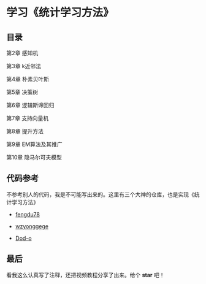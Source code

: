 # 学习《统计学习方法》

## 目录

第2章 感知机

第3章 k近邻法

第4章 朴素贝叶斯

第5章 决策树

第6章 逻辑斯谛回归

第7章 支持向量机

第8章 提升方法

第9章 EM算法及其推广

第10章 隐马尔可夫模型

## 代码参考

不参考别人的代码，我是不可能写出来的。这里有三个大神的仓库，也是实现《统计学习方法》

+ [fengdu78](https://github.com/fengdu78/lihang-code)

+ [wzyonggege](https://github.com/wzyonggege/statistical-learning-method)

+ [Dod-o](https://github.com/Dod-o/Statistical-Learning-Method_Code)

## 最后

看我这么认真写了注释，还把视频教程分享了出来。给个 **star** 吧！